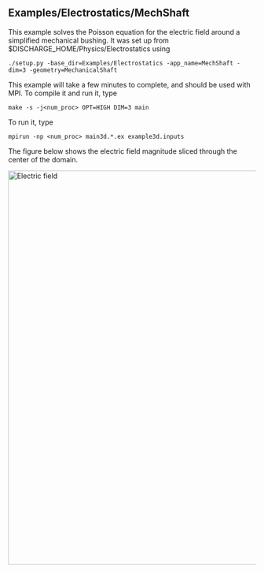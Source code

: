 ## Examples/Electrostatics/MechShaft

This example solves the Poisson equation for the electric field around a simplified mechanical bushing.
It was set up from $DISCHARGE_HOME/Physics/Electrostatics using

```./setup.py -base_dir=Examples/Electrostatics -app_name=MechShaft -dim=3 -geometry=MechanicalShaft```

This example will take a few minutes to complete, and should be used with MPI.
To compile it and run it, type

```make -s -j<num_proc> OPT=HIGH DIM=3 main```

To run it, type

```mpirun -np <num_proc> main3d.*.ex example3d.inputs```

The figure below shows the electric field magnitude sliced through the center of the domain. 

<img src="example3d.png" alt="Electric field" width="800"/>
